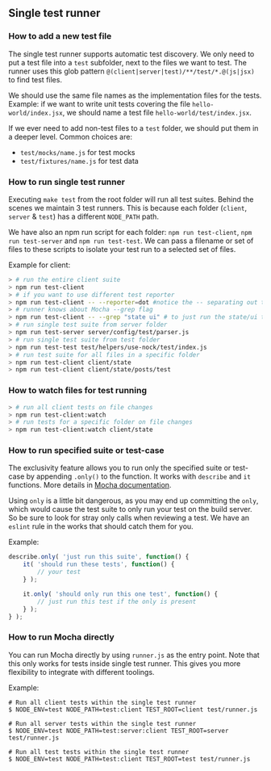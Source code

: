 ## Single test runner

### How to add a new test file
The single test runner supports automatic test discovery. We only need to put a test file into a `test` subfolder, next to the files we want to test.
The runner uses this glob pattern `@(client|server|test)/**/test/*.@(js|jsx)` to find test files.

We should use the same file names as the implementation files for the tests.
Example: if we want to write unit tests covering the file `hello-world/index.jsx`, we should name a test file `hello-world/test/index.jsx`.

If we ever need to add non-test files to a `test` folder, we should put them in a deeper level. Common choices are:

* `test/mocks/name.js` for test mocks
* `test/fixtures/name.js` for test data

### How to run single test runner

Executing `make test` from the root folder will run all test suites.
Behind the scenes we maintain 3 test runners. This is because each folder (`client`, `server` & `test`) has a different `NODE_PATH` path.

We have also an npm run script for each folder: `npm run test-client`, `npm run test-server` and `npm run test-test`.
We can pass a filename or set of files to these scripts to isolate your test run to a selected set of files.

Example for client:

```bash
> # run the entire client suite
> npm run test-client
> # if you want to use different test reporter
> npm run test-client -- --reporter=dot #notice the -- separating out the params to pass to the runner
> # runner knows about Mocha --grep flag
> npm run test-client -- --grep "state ui" # to just run the state/ui tests
> # run single test suite from server folder
> npm run test-server server/config/test/parser.js
> # run single test suite from test folder
> npm run test-test test/helpers/use-nock/test/index.js
> # run test suite for all files in a specific folder
> npm run test-client client/state
> npm run test-client client/state/posts/test
```

### How to watch files for test running
```bash
> # run all client tests on file changes
> npm run test-client:watch
> # run tests for a specific folder on file changes
> npm run test-client:watch client/state
```

### How to run specified suite or test-case

The exclusivity feature allows you to run only the specified suite or test-case by appending `.only()` to the function.
It works with `describe` and `it` functions. More details in [Mocha documentation](https://mochajs.org/#exclusive-tests).

Using `only` is a little bit dangerous, as you may end up committing the `only`, which would cause the test suite to only run your test on the build server. So be sure to look for stray only calls when reviewing a test. We have an `eslint` rule in the works that should catch them for you.

Example:

```js
describe.only( 'just run this suite', function() {
	it( 'should run these tests', function() {
		// your test
	} );

	it.only( 'should only run this one test', function() {
		// just run this test if the only is present
	} );
} );
```

### How to run Mocha directly

You can run Mocha directly by using `runner.js` as the entry point. Note that this only works for tests 
inside single test runner. This gives you more flexibility to integrate with different toolings.

Example:
```shell
# Run all client tests within the single test runner
$ NODE_ENV=test NODE_PATH=test:client TEST_ROOT=client test/runner.js

# Run all server tests within the single test runner
$ NODE_ENV=test NODE_PATH=test:server:client TEST_ROOT=server test/runner.js

# Run all test tests within the single test runner
$ NODE_ENV=test NODE_PATH=test:client TEST_ROOT=test test/runner.js
```
